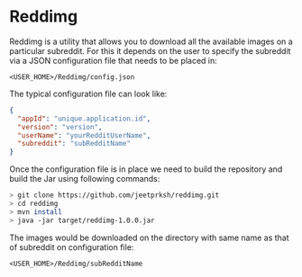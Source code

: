 # Reddimg

Reddimg is a utility that allows you to download all the available images on a particular subreddit. 
For this it depends on the user to specify the subreddit via a JSON configuration file that needs to 
be placed in:

`<USER_HOME>/Reddimg/config.json`

The typical configuration file can look like:

```json
{
  "appId": "unique.application.id",
  "version": "version",
  "userName": "yourRedditUserName",
  "subreddit": "subRedditName"
}
```

Once the configuration file is in place we need to build the repository and build the Jar 
using following commands:

```sh
> git clone https://github.com/jeetprksh/reddimg.git
> cd reddimg
> mvn install
> java -jar target/reddimg-1.0.0.jar
```

The images would be downloaded on the directory with same name as that of subreddit on 
configuration file:

`<USER_HOME>/Reddimg/subRedditName`